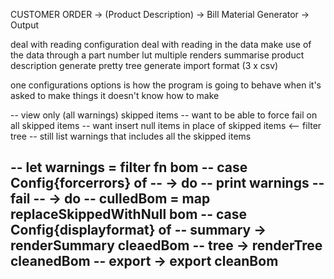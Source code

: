 


CUSTOMER ORDER -> (Product Description) -> Bill Material Generator -> Output


deal with reading configuration
deal with reading in the data
    make use of the data through a part number lut
multiple renders
    summarise product description
    generate pretty tree
    generate import format (3 x csv)

one configurations options is how the program is going to behave when
it's asked to make things it doesn't know how to make

-- view only (all warnings) skipped items
-- want to be able to force fail on all skipped items
-- want insert null items in place of skipped items <-- filter tree
--    still list warnings that includes all the skipped items 

-- let warnings = filter fn bom
-- case Config{forcerrors} of
--     -> do
--         print warnings
--         fail
--     -> do
--         culledBom = map replaceSkippedWithNull bom
--         case Config{displayformat} of
--             summary -> renderSummary cleaedBom
--             tree ->  renderTree cleanedBom
--             export -> export cleanBom
-- 


